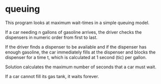# queuing
This program looks at maximum wait-times in a simple 
queuing model.

If a car needing n gallons of gasoline arrives, the driver
checks the dispensers in numeric order from first to last.

If the driver finds a dispenser to be available and if 
the dispenser has enough gasoline, the car immediately fills 
at the dispenser and blocks the
dispenser for a time t, which is calculated at 1 second (tic) 
per gallon.

Solution calculates the maximum number of seconds that a
car must wait.

If a car cannot fill its gas tank, it waits forever.
